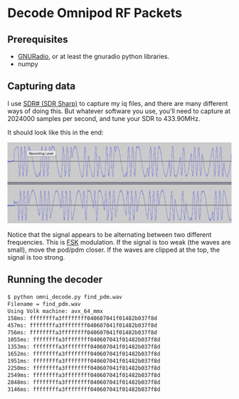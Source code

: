 # Decode Omnipod RF Packets


## Prerequisites

* [GNURadio](http://gnuradio.org/), or at least the gnuradio python libraries.
* numpy


## Capturing data

I use [SDR# (SDR Sharp)](http://airspy.com/download/) to capture my iq files, and there are many different ways of doing this. But whatever software you use, you'll need to capture at 2024000 samples per second, and tune your SDR to 433.90MHz.

It should look like this in the end:

![PDM Signal](example_wav.png)

Notice that the signal appears to be alternating between two different frequencies. This is [FSK](https://en.wikipedia.org/wiki/Frequency-shift_keying) modulation.  If the signal is too weak (the waves are small), move the pod/pdm closer.  If the waves are clipped at the top, the signal is too strong.

## Running the decoder

```
$ python omni_decode.py find_pdm.wav 
Filename = find_pdm.wav
Using Volk machine: avx_64_mmx
158ms: ffffffffa3ffffffff040607041f01482b037f8d
457ms: ffffffffa3ffffffff040607041f01482b037f8d
756ms: ffffffffa3ffffffff040607041f01482b037f8d
1055ms: ffffffffa3ffffffff040607041f01482b037f8d
1353ms: ffffffffa3ffffffff040607041f01482b037f8d
1652ms: ffffffffa3ffffffff040607041f01482b037f8d
1951ms: ffffffffa3ffffffff040607041f01482b037f8d
2250ms: ffffffffa3ffffffff040607041f01482b037f8d
2549ms: ffffffffa3ffffffff040607041f01482b037f8d
2848ms: ffffffffa3ffffffff040607041f01482b037f8d
3146ms: ffffffffa3ffffffff040607041f01482b037f8d
```
